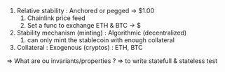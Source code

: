 1. Relative stability : Anchored or pegged -> $1.00
   1. Chainlink price feed
   2. Set a func to exchange ETH & BTC -> $
2. Stability mechanism (minting) : Algorithmic (decentralized)
   1. can only mint the stablecoin with enough collateral
3. Collateral : Exogenous (cryptos) : ETH, BTC

=> What are ou invariants/properties ? => to write statefull & stateless test
